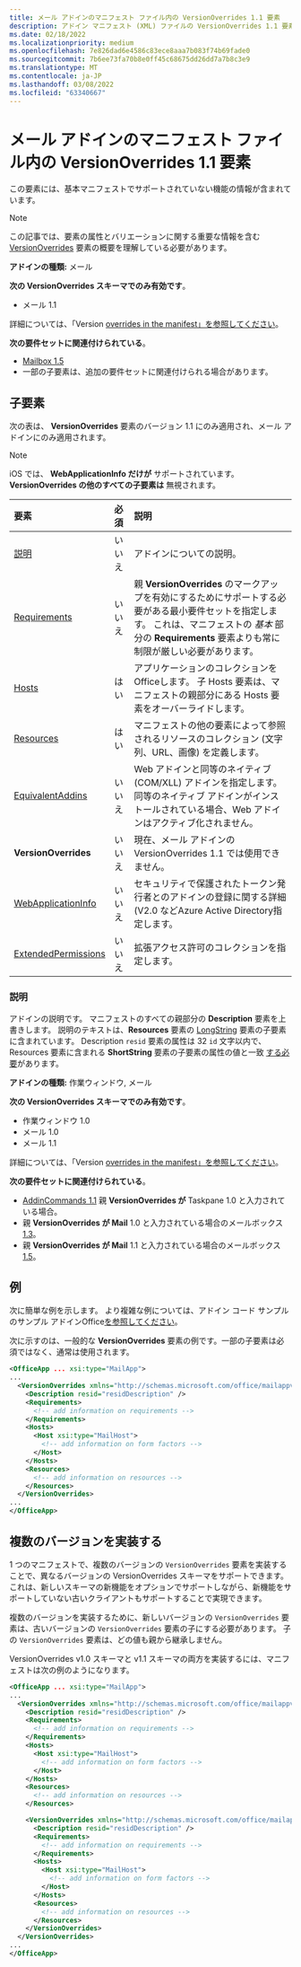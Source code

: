 ```yaml
---
title: メール アドインのマニフェスト ファイル内の VersionOverrides 1.1 要素
description: アドイン マニフェスト (XML) ファイルの VersionOverrides 1.1 要素 (メール) Officeドキュメントを参照してください。
ms.date: 02/18/2022
ms.localizationpriority: medium
ms.openlocfilehash: 7e826dad6e4586c83ece8aaa7b083f74b69fade0
ms.sourcegitcommit: 7b6ee73fa70b8e0ff45c68675dd26dd7a7b8c3e9
ms.translationtype: MT
ms.contentlocale: ja-JP
ms.lasthandoff: 03/08/2022
ms.locfileid: "63340667"
---
```

# <a name="versionoverrides-11-element-in-the-manifest-file-for-a-mail-add-in"></a>メール アドインのマニフェスト ファイル内の VersionOverrides 1.1 要素

この要素には、基本マニフェストでサポートされていない機能の情報が含まれています。

> [!NOTE]
> この記事では、要素の属性とバリエーションに関する重要な情報を含む [VersionOverrides](versionoverrides.md) 要素の概要を理解している必要があります。

**アドインの種類:** メール

**次の VersionOverrides スキーマでのみ有効です**。

- メール 1.1

詳細については、「Version [overrides in the manifest」を参照してください](../../develop/add-in-manifests.md#version-overrides-in-the-manifest)。

**次の要件セットに関連付けられている**。

- [Mailbox 1.5](../../reference/objectmodel/requirement-set-1.5/outlook-requirement-set-1.5.md)
- 一部の子要素は、追加の要件セットに関連付けられる場合があります。

## <a name="child-elements"></a>子要素

次の表は、 **VersionOverrides** 要素のバージョン 1.1 にのみ適用され、メール アドインにのみ適用されます。

> [!NOTE]
> iOS では、 **WebApplicationInfo だけが** サポートされています。 **VersionOverrides の他のすべての子要素は** 無視されます。

|  要素 |  必須  |  説明  |
|:-----|:-----|:-----|
|  [説明](#description)    |  いいえ   |  アドインについての説明。 |
|  [Requirements](requirements.md)  |  いいえ   |  親 **VersionOverrides** のマークアップを有効にするためにサポートする必要がある最小要件セットを指定します。 これは、マニフェストの *基本* 部分の **Requirements** 要素よりも常に制限が厳しい必要があります。|
|  [Hosts](hosts.md)                |  はい  |  アプリケーションのコレクションをOfficeします。 子 Hosts 要素は、マニフェストの親部分にある Hosts 要素をオーバーライドします。  |
|  [Resources](resources.md)    |  はい  | マニフェストの他の要素によって参照されるリソースのコレクション (文字列、URL、画像) を定義します。|
|  [EquivalentAddins](equivalentaddins.md)    |  いいえ  | Web アドインと同等のネイティブ (COM/XLL) アドインを指定します。 同等のネイティブ アドインがインストールされている場合、Web アドインはアクティブ化されません。|
|  **VersionOverrides**    |  いいえ  | 現在、メール アドインの VersionOverrides 1.1 では使用できません。 |
|  [WebApplicationInfo](webapplicationinfo.md)    |  いいえ  | セキュリティで保護されたトークン発行者とのアドインの登録に関する詳細 (V2.0 などAzure Active Directory指定します。 |
|  [ExtendedPermissions](extendedpermissions.md) |  いいえ  |  拡張アクセス許可のコレクションを指定します。 |

### <a name="description"></a>説明

アドインの説明です。 マニフェストのすべての親部分の **Description** 要素を上書きします。 説明のテキストは、**Resources** 要素の [LongString](resources.md) 要素の子要素に含まれています。 Description `resid` 要素の属性は 32 `id` 文字以内で、Resources 要素に含まれる **ShortString** 要素の子要素の属性の値と一致 [する必要](resources.md)があります。

**アドインの種類:** 作業ウィンドウ, メール

**次の VersionOverrides スキーマでのみ有効です**。

- 作業ウィンドウ 1.0
- メール 1.0
- メール 1.1

詳細については、「Version [overrides in the manifest」を参照してください](../../develop/add-in-manifests.md#version-overrides-in-the-manifest)。

**次の要件セットに関連付けられている**。

- [AddinCommands 1.1](../requirement-sets/add-in-commands-requirement-sets.md) 親 **VersionOverrides が** Taskpane 1.0 と入力されている場合。
- 親 **VersionOverrides が Mail** 1.0 と入力されている場合のメールボックス [1.3](../../reference/objectmodel/requirement-set-1.3/outlook-requirement-set-1.3.md)。
- 親 **VersionOverrides が Mail** 1.1 と入力されている場合のメールボックス [1.5](../../reference/objectmodel/requirement-set-1.5/outlook-requirement-set-1.5.md)。

## <a name="example"></a>例

次に簡単な例を示します。 より複雑な例については、アドイン コード サンプルのサンプル アドインOffice[を参照してください](https://github.com/OfficeDev/PnP-OfficeAddins)。

次に示すのは、一般的な **VersionOverrides** 要素の例です。一部の子要素は必須ではなく、通常は使用されます。

```xml
<OfficeApp ... xsi:type="MailApp">
...
  <VersionOverrides xmlns="http://schemas.microsoft.com/office/mailappversionoverrides/1.1" xsi:type="VersionOverridesV1_1">
    <Description resid="residDescription" />
    <Requirements>
      <!-- add information on requirements -->
    </Requirements>
    <Hosts>
      <Host xsi:type="MailHost">
        <!-- add information on form factors -->
      </Host>
    </Hosts>
    <Resources>
      <!-- add information on resources -->
    </Resources>
  </VersionOverrides>
...
</OfficeApp>
```

## <a name="implementing-multiple-versions"></a>複数のバージョンを実装する

1 つのマニフェストで、複数のバージョンの `VersionOverrides` 要素を実装することで、異なるバージョンの VersionOverrides スキーマをサポートできます。これは、新しいスキーマの新機能をオプションでサポートしながら、新機能をサポートしていない古いクライアントもサポートすることで実現できます。

複数のバージョンを実装するために、新しいバージョンの `VersionOverrides` 要素は、古いバージョンの `VersionOverrides` 要素の子にする必要があります。 子の `VersionOverrides` 要素は、どの値も親から継承しません。

VersionOverrides v1.0 スキーマと v1.1 スキーマの両方を実装するには、マニフェストは次の例のようになります。

```xml
<OfficeApp ... xsi:type="MailApp">
...
  <VersionOverrides xmlns="http://schemas.microsoft.com/office/mailappversionoverrides" xsi:type="VersionOverridesV1_0">
    <Description resid="residDescription" />
    <Requirements>
      <!-- add information on requirements -->
    </Requirements>
    <Hosts>
      <Host xsi:type="MailHost">
        <!-- add information on form factors -->
      </Host>
    </Hosts>
    <Resources>
      <!-- add information on resources -->
    </Resources>

    <VersionOverrides xmlns="http://schemas.microsoft.com/office/mailappversionoverrides/1.1" xsi:type="VersionOverridesV1_1">
      <Description resid="residDescription" />
      <Requirements>
        <!-- add information on requirements -->
      </Requirements>
      <Hosts>
        <Host xsi:type="MailHost">
          <!-- add information on form factors -->
        </Host>
      </Hosts>
      <Resources>
        <!-- add information on resources -->
      </Resources>
    </VersionOverrides>  
  </VersionOverrides>
...
</OfficeApp>
```
